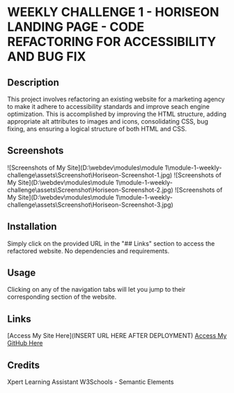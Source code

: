 # WEEKLY CHALLENGE 1 - HORISEON LANDING PAGE - CODE REFACTORING FOR ACCESSIBILITY AND BUG FIX

## Description
This project involves refactoring an existing website for a marketing agency to make it adhere to accessibility standards and improve seach engine optimization.
This is accomplished by improving the HTML structure, adding appropriate alt attributes to images and icons, consolidating CSS, bug fixing, ans ensuring a logical structure of both HTML and CSS.

## Screenshots
![Screenshots of My Site](D:\webdev\modules\module 1\module-1-weekly-challenge\assets\Screenshot\Horiseon-Screenshot-1.jpg)
![Screenshots of My Site](D:\webdev\modules\module 1\module-1-weekly-challenge\assets\Screenshot\Horiseon-Screenshot-2.jpg)
![Screenshots of My Site](D:\webdev\modules\module 1\module-1-weekly-challenge\assets\Screenshot\Horiseon-Screenshot-3.jpg)

## Installation
Simply click on the provided URL in the "## Links" section to access the refactored website.
No dependencies and requirements.

## Usage
Clicking on any of the navigation tabs will let you jump to their corresponding section of the website.

## Links
[Access My Site Here](INSERT URL HERE AFTER DEPLOYMENT)
[Access My GitHub Here](https://github.com/CYCBrian/Brian-Cheung-Module-1-Weekly-Challenge-Horiseon-Landing-Page)

## Credits
Xpert Learning Assistant
W3Schools - Semantic Elements